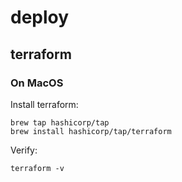 # deploy

## terraform

### On MacOS

Install terraform:

    brew tap hashicorp/tap
    brew install hashicorp/tap/terraform

Verify:

    terraform -v
